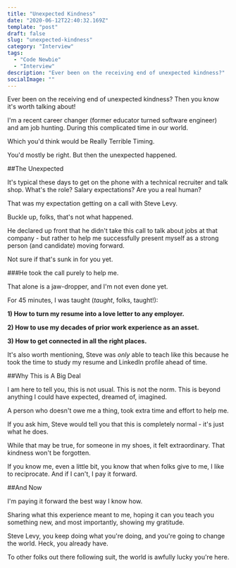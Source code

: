 ```yaml
---
title: "Unexpected Kindness"
date: "2020-06-12T22:40:32.169Z"
template: "post"
draft: false
slug: "unexpected-kindness"
category: "Interview"
tags:
  - "Code Newbie"
  - "Interview"
description: "Ever been on the receiving end of unexpected kindness?"
socialImage: ""
---
```


Ever been on the receiving end of unexpected kindness? Then you know it's worth talking about!

I'm a recent career changer (former educator turned software engineer) and am job hunting. During this complicated time in our world.

Which you'd think would be Really Terrible Timing.

You'd mostly be right. But then the unexpected happened.

##The Unexpected

It's typical these days to get on the phone with a technical recruiter and talk shop. What's the role? Salary expectations? Are you a real human?

That was my expectation getting on a call with Steve Levy.

Buckle up, folks, that's not what happened.

He declared up front that he didn't take this call to talk about jobs at that company - but rather to help me successfully present myself as a strong person (and candidate) moving forward.

Not sure if that's sunk in for you yet. 

###He took the call purely to help me.

That alone is a jaw-dropper, and I'm not even done yet.

For 45 minutes, I was taught (*taught*, folks, taught!):

**1) How to turn my resume into a love letter to any employer.**

**2) How to use my decades of prior work experience as an asset.**

**3) How to get connected in all the right places.** 

It's also worth mentioning, Steve was *only* able to teach like this because he took the time to study my resume and LinkedIn profile ahead of time.

##Why This is A Big Deal

I am here to tell you, this is not usual. This is not the norm. This is beyond anything I could have expected, dreamed of, imagined.

A person who doesn't owe me a thing, took extra time and effort to help me.

If you ask him, Steve would tell you that this is completely normal - it's just what he does.

While that may be true, for someone in my shoes, it felt extraordinary. That kindness won't be forgotten.

If you know me, even a little bit, you know that when folks give to me, I like to reciprocate. And if I can't, I pay it forward.

##And Now

I'm paying it forward the best way I know how. 

Sharing what this experience meant to me, hoping it can you teach you something new, and most importantly, showing my gratitude.

Steve Levy, you keep doing what you're doing, and you're going to change the world. Heck, you already have.

To other folks out there following suit, the world is awfully lucky you're here.